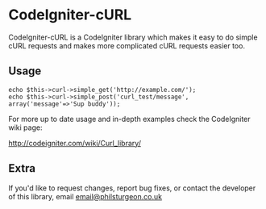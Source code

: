 CodeIgniter-cURL
================

CodeIgniter-cURL is a CodeIgniter library which makes it easy to do simple cURL requests 
and makes more complicated cURL requests easier too.

Usage
-----

	echo $this->curl->simple_get('http://example.com/');
	echo $this->curl->simple_post('curl_test/message', array('message'=>'Sup buddy'));

For more up to date usage and in-depth examples check the CodeIgniter wiki page:

http://codeigniter.com/wiki/Curl_library/

Extra
-----

If you'd like to request changes, report bug fixes, or contact
the developer of this library, email <email@philsturgeon.co.uk>